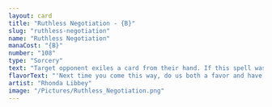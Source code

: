 ```yaml
---
layout: card
title: "Ruthless Negotiation - {B}"
slug: "ruthless-negotiation"
name: "Ruthless Negotiation"
manaCost: "{B}"
number: "108"
type: "Sorcery"
text: "Target opponent exiles a card from their hand. If this spell was cast from a graveyard, draw a card.\nFlashback {4}{B} (You may cast this card from your graveyard for its flashback cost. Then exile it.)"
flavorText: "'Next time you come this way, do us both a favor and have something worth stealing, yeah?'"
artist: "Rhonda Libbey"
image: "/Pictures/Ruthless_Negotiation.png"
---
```


